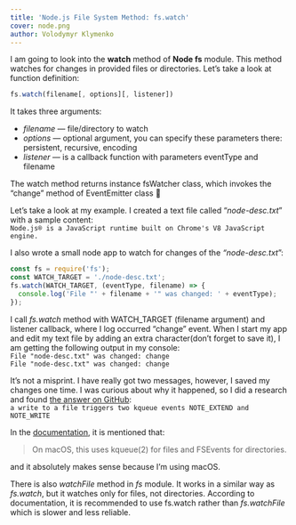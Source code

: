 ```yaml
---
title: 'Node.js File System Method: fs.watch'
cover: node.png
author: Volodymyr Klymenko
---
```


<re-img src="node.png"></re-img>

I am going to look into the **watch** method of **Node fs** module. This method watches for changes in provided files or directories. Let’s take a look at function definition:

```js
fs.watch(filename[, options][, listener])
```

It takes three arguments:

- _filename_ — file/directory to watch
- _options_ — optional argument, you can specify these parameters there: persistent, recursive, encoding
- _listener_ — is a callback function with parameters eventType and filename

The watch method returns instance fsWatcher class, which invokes the “change” method of EventEmitter class 🤔

Let’s take a look at my example. I created a text file called “_node-desc.txt_” with a sample content:<br/>
`Node.js® is a JavaScript runtime built on Chrome's V8 JavaScript engine.`

I also wrote a small node app to watch for changes of the _“node-desc.txt_”:

```js
const fs = require('fs');
const WATCH_TARGET = './node-desc.txt';
fs.watch(WATCH_TARGET, (eventType, filename) => {
  console.log('File "' + filename + '" was changed: ' + eventType);
});
```

I call _fs.watch_ method with WATCH_TARGET (filename argument) and listener callback, where I log occurred “change” event. When I start my app and edit my text file by adding an extra character(don’t forget to save it), I am getting the following output in my console:<br/>
`File "node-desc.txt" was changed: change`<br/>
`File "node-desc.txt" was changed: change`

It’s not a misprint. I have really got two messages, however, I saved my changes one time. I was curious about why it happened, so I did a research and found <a href="https://github.com/nodejs/node-v0.x-archive/issues/2054#issuecomment-8686322" target="_blank" rel="noopener noreferrer">the answer on GitHub</a>:<br/>
`a write to a file triggers two kqueue events NOTE_EXTEND and NOTE_WRITE`

In the <a href="https://nodejs.org/api/fs.html#fs_availability" target="_blank" rel="noopener noreferrer">documentation</a>, it is mentioned that:

> On macOS, this uses kqueue(2) for files and FSEvents for directories.

and it absolutely makes sense because I’m using macOS.

There is also _watchFile_ method in _fs_ module. It works in a similar way as _fs.watch_, but it watches only for files, not directories. According to documentation, it is recommended to use fs.watch rather than _fs.watchFile_ which is slower and less reliable.
